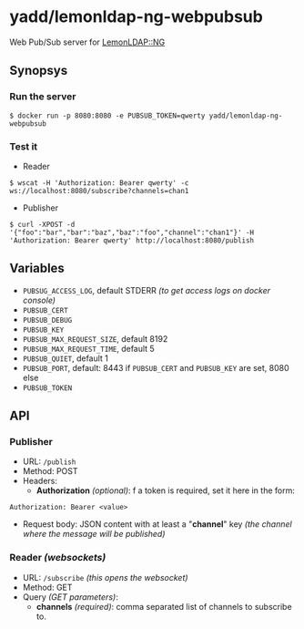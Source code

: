# yadd/lemonldap-ng-webpubsub

Web Pub/Sub server for [LemonLDAP::NG](https://lemonldap-ng.org)

## Synopsys

### Run the server

```shell
$ docker run -p 8080:8080 -e PUBSUB_TOKEN=qwerty yadd/lemonldap-ng-webpubsub
```

### Test it

* Reader
```shell
$ wscat -H 'Authorization: Bearer qwerty' -c ws://localhost:8080/subscribe?channels=chan1
```

* Publisher
```shell
$ curl -XPOST -d '{"foo":"bar","bar":"baz","baz":"foo","channel":"chan1"}' -H 'Authorization: Bearer qwerty' http://localhost:8080/publish
```

## Variables

- `PUBSUG_ACCESS_LOG`, default STDERR _(to get access logs on docker console)_
- `PUBSUB_CERT`
- `PUBSUB_DEBUG`
- `PUBSUB_KEY`
- `PUBSUB_MAX_REQUEST_SIZE`, default 8192
- `PUBSUB_MAX_REQUEST_TIME`, default 5
- `PUBSUB_QUIET`, default 1
- `PUBSUB_PORT`, default: 8443 if `PUBSUB_CERT` and `PUBSUB_KEY` are set, 8080 else
- `PUBSUB_TOKEN`

## API

### Publisher

- URL: `/publish`
- Method: POST
- Headers:
    - **Authorization** _(optional)_: f a token is required, set it here in the form:
```
Authorization: Bearer <value>
```
- Request body: JSON content with at least a "**channel**" key
_(the channel where the message will be published)_

### Reader _(websockets)_

- URL: `/subscribe` _(this opens the websocket)_
- Method: GET
- Query _(GET parameters)_:
  - **channels** _(required)_: comma separated list of channels to subscribe to.
